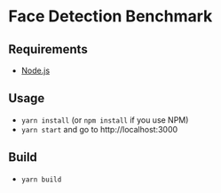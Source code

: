 # Face Detection Benchmark

## Requirements
- [Node.js][node.js]

## Usage
- `yarn install` (or `npm install` if you use NPM)
- `yarn start` and go to http://localhost:3000

## Build
- `yarn build`

[node.js]: https://nodejs.org/en/
[chrome]: https://www.google.com/chrome/
